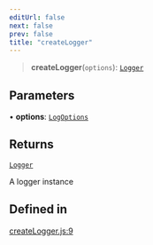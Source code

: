 ```yaml
---
editUrl: false
next: false
prev: false
title: "createLogger"
---
```


> **createLogger**(`options`): [`Logger`](/reference/tevm/logger/type-aliases/logger/)

## Parameters

• **options**: [`LogOptions`](/reference/tevm/logger/type-aliases/logoptions/)

## Returns

[`Logger`](/reference/tevm/logger/type-aliases/logger/)

A logger instance

## Defined in

[createLogger.js:9](https://github.com/evmts/tevm-monorepo/blob/main/packages/logger/src/createLogger.js#L9)
